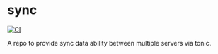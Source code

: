 # sync

[![CI](https://github.com/JasonkayZK/sync/workflows/CI/badge.svg)](https://github.com/JasonkayZK/sync/actions)

A repo to provide sync data ability between multiple servers via tonic.
